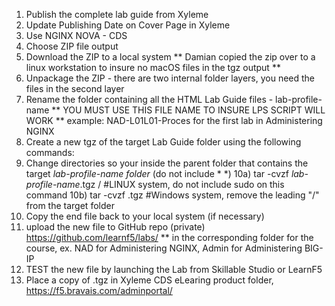 1) Publish the complete lab guide from Xyleme
2) Update Publishing Date on Cover Page in Xyleme
3) Use NGINX NOVA - CDS
4) Choose ZIP file output
5) Download the ZIP to a local system
** Damian copied the zip over to a linux workstation to insure no macOS files in the tgz output **
5) Unpackage the ZIP - there are two internal folder layers, you need the files in the second layer
6) Rename the folder containing all the HTML Lab Guide files - lab-profile-name
** YOU MUST USE THIS FILE NAME TO INSURE LPS SCRIPT WILL WORK **
   example: NAD-L01L01-Proces for the first lab in Administering NGINX
8) Create a new tgz of the target Lab Guide folder using the following commands:
9) Change directories so your inside the parent folder that contains the target *lab-profile-name folder* (do not include * *)
10a) tar -cvzf *lab-profile-name*.tgz /<lab-profile-name> #LINUX system, do not include sudo on this command
10b) tar -cvzf <lab-profile-name>.tgz <lab-profile-name>  #Windows system, remove the leading "/" from the target folder
11) Copy the end file back to your local system (if necessary)
12) upload the new file to GitHub repo (private) https://github.com/learnf5/labs/<course-folder>
** in the corresponding folder for the course, ex. NAD for Administering NGINX, Admin for Administering BIG-IP
14) TEST the new file by launching the Lab from Skillable Studio or LearnF5
15) Place a copy of <lab-profile-name>.tgz in Xyleme CDS eLearing product folder, https://f5.bravais.com/adminportal/
